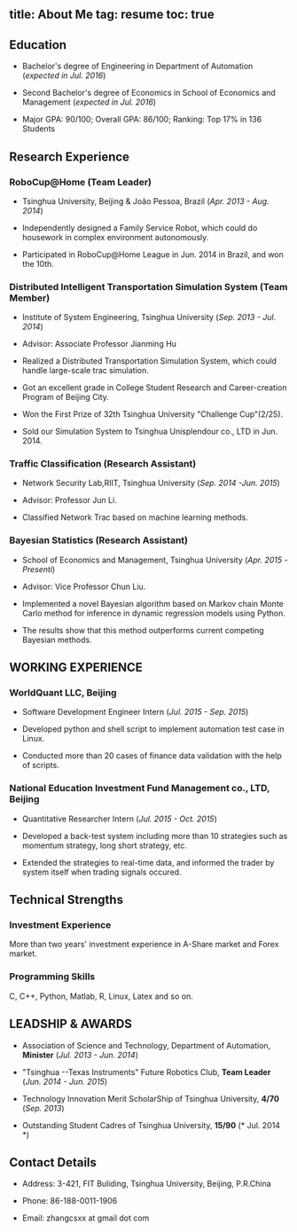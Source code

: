 title: About Me
tag: resume
toc: true
---

## Education

+ Bachelor's degree of Engineering in Department of Automation (*expected in Jul. 2016*)


+ Second Bachelor's degree of Economics in School of Economics and Management (*expected in Jul. 2016*)


+ Major GPA: 90/100; Overall GPA: 86/100; Ranking: Top 17% in 136 Students

## Research Experience
### RoboCup@Home (Team Leader)		
+ Tsinghua University, Beijing & João Pessoa, Brazil  (*Apr. 2013 - Aug. 2014*)


+ Independently designed a Family Service Robot, which could do housework in complex environment autonomously.


+  Participated in RoboCup@Home League in Jun. 2014 in Brazil, and won the 10th.

### Distributed Intelligent Transportation Simulation System (Team Member)

+ Institute of System Engineering, Tsinghua University   (*Sep. 2013 - Jul. 2014*)

+ Advisor: Associate Professor Jianming Hu

+ Realized a Distributed Transportation Simulation System, which could handle large-scale trac simulation.

+ Got an excellent grade in College Student Research and Career-creation Program of Beijing City.

+  Won the First Prize of 32th Tsinghua University "Challenge Cup"(2/25).

+ Sold our Simulation System to Tsinghua Unisplendour co., LTD in Jun. 2014.

### Traffic Classification (Research Assistant)

+ Network Security Lab,RIIT, Tsinghua University  (*Sep. 2014 -Jun. 2015*)


+ Advisor: Professor Jun Li.


+  Classified Network Trac based on machine learning methods.


### Bayesian Statistics (Research Assistant) 
	
+ School of Economics and Management, Tsinghua University  (*Apr. 2015 -Presenti*)

+ Advisor: Vice Professor Chun Liu.

+ Implemented a novel Bayesian algorithm based on Markov chain Monte Carlo method for inference in dynamic regression models using Python.

+ The results show that this method outperforms current competing Bayesian methods.

## WORKING EXPERIENCE

###  WorldQuant LLC, Beijing
+ Software Development Engineer Intern (*Jul. 2015 - Sep. 2015*)

+ Developed python and shell script to implement automation test case in Linux.

+ Conducted more than 20 cases of finance data validation with the help of scripts.


###  National Education Investment Fund Management co., LTD, Beijing

+ Quantitative Researcher Intern (*Jul. 2015 - Oct. 2015*)

+ Developed a back-test system including more than 10 strategies such as momentum strategy, long short strategy, etc.

+ Extended the strategies to real-time data, and informed the trader by system itself when trading signals occured.

## Technical Strengths

### Investment Experience

More than two years' investment experience in A-Share market and Forex market.

### Programming Skills

C, C++, Python, Matlab, R, Linux, Latex and so on.

## LEADSHIP & AWARDS

+ Association of Science and Technology, Department of Automation, **Minister**  (*Jul. 2013 - Jun. 2014*)

+ "Tsinghua --Texas Instruments" Future Robotics Club, **Team Leader**  (*Jun. 2014 - Jun. 2015*) 

+ Technology Innovation Merit ScholarShip of Tsinghua University, **4/70**  (*Sep. 2013*)

+ Outstanding Student Cadres of Tsinghua University, **15/90**  (* Jul. 2014 *)



## Contact Details

+ Address: 3-421, FIT Buliding, Tsinghua University, Beijing, P.R.China

+ Phone:  86-188-0011-1906

+ Email:  zhangcsxx at gmail dot com
